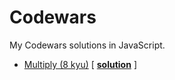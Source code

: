 # Codewars

My Codewars solutions in JavaScript.
<br />

* [Multiply (8 kyu)](https://www.codewars.com/kata/multiply/) [
**[solution](https://github.com/timothyrobards/Codewars/blob/master/Multiply.js)** ]
